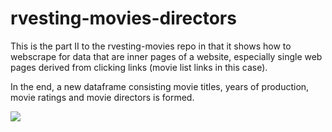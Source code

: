 # rvesting-movies-directors

This is the part II to the rvesting-movies repo in that it shows how to webscrape for data that are inner pages of a website, especially single web pages derived from clicking links (movie list links in this case).

In the end, a new dataframe consisting movie titles, years of production, movie ratings and movie directors is formed. 

![]("imdb-250-new.jpg")